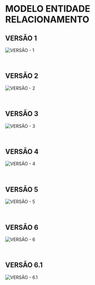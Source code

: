 # MODELO ENTIDADE RELACIONAMENTO


## VERSÃO 1

  ![VERSÃO - 1](../../modulo-1-MER/MER_v0.1.png)

<br/>

## VERSÃO 2
  ![VERSÃO - 2](../../modulo-1-MER/MER_v0.2.png)

<br/>

## VERSÃO 3
  
![VERSÃO - 3](../../modulo-1-MER/MER_v0.3.png)

  <br/>
  
## VERSÃO 4  
  
![VERSÃO - 4](../../modulo-1-MER/MER_v0.4.png)

  <br/>
  
## VERSÃO 5 

![VERSÃO - 5](../../modulo-1-MER/MER_v0.5.drawio.png)

<br/>

## VERSÃO 6 
  
![VERSÃO - 6](../../modulo-1-MER/MER_v0.6.drawio.png)


<br/>

## VERSÃO 6.1 

![VERSÃO - 6.1](../../modulo-1-MER/MER_v0.6.1.drawio.png)